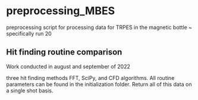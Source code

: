# preprocessing_MBES
preprocessing script for processing data for TRPES in the magnetic bottle ~ specifically run 20


## Hit finding routine comparison

Work conducted in august and september of 2022

three hit finding methods FFT, SciPy, and CFD algorithms. All routine parameters can be found in the initialization folder.
Return all of this data on a single shot basis.



